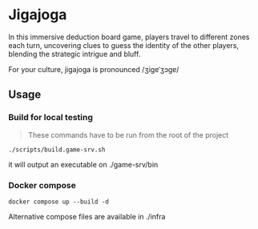 # Jigajoga

In this immersive deduction board game, players travel to different zones each turn, uncovering clues to guess the identity of the other players, blending the strategic intrigue and bluff.

For your culture, jigajoga is pronounced /ʒiɡɐˈʒɔɡɐ/

## Usage

### Build for local testing

> These commands have to be run from the root of the project

```
./scripts/build.game-srv.sh
```
it will output an executable on ./game-srv/bin

### Docker compose

```
docker compose up --build -d
```

Alternative compose files are available in ./infra
